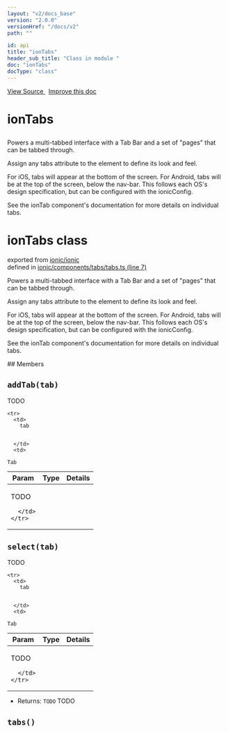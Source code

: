 ```yaml
---
layout: "v2/docs_base"
version: "2.0.0"
versionHref: "/docs/v2"
path: ""

id: api
title: "ionTabs"
header_sub_title: "Class in module "
doc: "ionTabs"
docType: "class"
---
```



<div class="improve-docs">
  <a href='http://github.com/driftyco/ionic2/tree/master/ionic/components/tabs/tabs.ts#L6'>
    View Source
  </a>
  &nbsp;
  <a href='http://github.com/driftyco/ionic2/edit/master/ionic/components/tabs/tabs.ts#L6'>
    Improve this doc
  </a>
</div>




<h1 class="api-title">

  ionTabs



</h1>





Powers a multi-tabbed interface with a Tab Bar and a set of "pages" that can be tabbed through.

Assign any tabs attribute to the element to define its look and feel.

For iOS, tabs will appear at the bottom of the screen. For Android, tabs will be at the top of the screen, below the nav-bar. This follows each OS's design specification, but can be configured with the ionicConfig.

See the ionTab component's documentation for more details on individual tabs.

<h1 class="class export">ionTabs <span class="type">class</span></h1>
<p class="module">exported from <a href='undefined'>ionic/ionic</a><br/>
defined in <a href="https://github.com/driftyco/ionic2/tree/master/ionic/components/tabs/tabs.ts#L7-L149">ionic/components/tabs/tabs.ts (line 7)</a>
</p>
<p><p>Powers a multi-tabbed interface with a Tab Bar and a set of &quot;pages&quot; that can be tabbed through.</p>
<p>Assign any tabs attribute to the element to define its look and feel.</p>
<p>For iOS, tabs will appear at the bottom of the screen. For Android, tabs will be at the top of the screen, below the nav-bar. This follows each OS&#39;s design specification, but can be configured with the ionicConfig.</p>
<p>See the ionTab component&#39;s documentation for more details on individual tabs.</p>
</p>
## Members

<div id="addTab"></div>
<h2>
  <code>addTab(tab)</code>

</h2>

TODO



<table class="table" style="margin:0;">
  <thead>
    <tr>
      <th>Param</th>
      <th>Type</th>
      <th>Details</th>
    </tr>
  </thead>
  <tbody>
    
    <tr>
      <td>
        tab
        
        
      </td>
      <td>
        
  <code>Tab</code>
      </td>
      <td>
        <p>TODO</p>

        
      </td>
    </tr>
    
  </tbody>
</table>









<div id="select"></div>
<h2>
  <code>select(tab)</code>

</h2>

TODO



<table class="table" style="margin:0;">
  <thead>
    <tr>
      <th>Param</th>
      <th>Type</th>
      <th>Details</th>
    </tr>
  </thead>
  <tbody>
    
    <tr>
      <td>
        tab
        
        
      </td>
      <td>
        
  <code>Tab</code>
      </td>
      <td>
        <p>TODO</p>

        
      </td>
    </tr>
    
  </tbody>
</table>






* Returns: 
  <code>TODO</code> TODO




<div id="tabs"></div>
<h2>
  <code>tabs()</code>

</h2>












